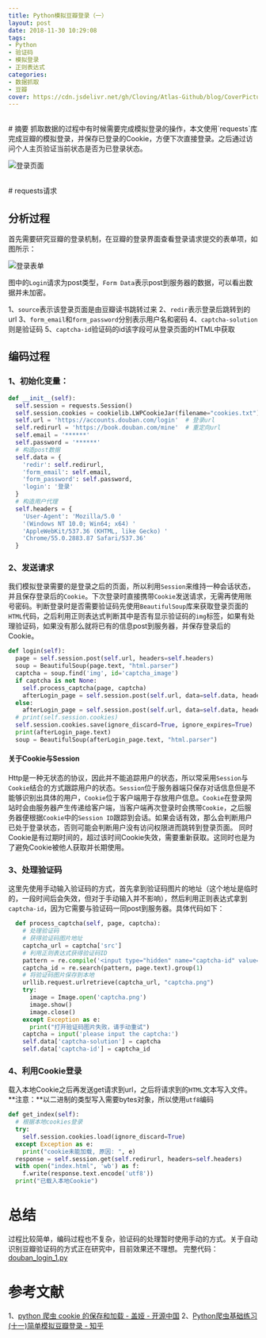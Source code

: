 ```yaml
---
title: Python模拟豆瓣登录（一）
layout: post
date: 2018-11-30 10:29:08
tags:
- Python
- 验证码
- 模拟登录
- 正则表达式
categories:
- 数据抓取
- 豆瓣
cover: https://cdn.jsdelivr.net/gh/Cloving/Atlas-Github/blog/CoverPicture/bg_7.jpeg
---
```

<br/>
# 摘要
抓取数据的过程中有时候需要完成模拟登录的操作，本文使用`requests`库完成豆瓣的模拟登录，并保存已登录的Cookie，方便下次直接登录。之后通过访问个人主页验证当前状态是否为已登录状态。

![登录页面](https://cdn.jsdelivr.net/gh/Cloving/Atlas-Github/blog/notePicture/豆瓣登录（一）/登录页面.png)

<br/>
# requests请求

## 分析过程
首先需要研究豆瓣的登录机制，在豆瓣的登录界面查看登录请求提交的表单项，如图所示：

![登录表单](https://cdn.jsdelivr.net/gh/Cloving/Atlas-Github/blog/notePicture/豆瓣登录（一）/登录表单.png)

图中的`Login`请求为post类型，`Form Data`表示post到服务器的数据，可以看出数据并未加密。

1、`source`表示该登录页面是由豆瓣读书跳转过来
2、`redir`表示登录后跳转到的url
3、`form_email`和`form_password`分别表示用户名和密码
4、`captcha-solution`则是验证码
5、`captcha-id`验证码的id该字段可从登录页面的HTML中获取

## 编码过程
### 1、初始化变量：
```Python
def __init__(self):
  self.session = requests.Session()  
  self.session.cookies = cookielib.LWPCookieJar(filename="cookies.txt")  
  self.url = 'https://accounts.douban.com/login'  # 登录url
  self.redirurl = 'https://book.douban.com/mine'  # 重定向url
  self.email = '******'             
  self.password = '******'
  # 构造post数据
  self.data = {
    'redir': self.redirurl,
    'form_email': self.email,
    'form_password': self.password,
    'login': '登录'
  }
  # 构造用户代理
  self.headers = {
    'User-Agent': 'Mozilla/5.0 '
    '(Windows NT 10.0; Win64; x64) '
    'AppleWebKit/537.36 (KHTML, like Gecko) '
    'Chrome/55.0.2883.87 Safari/537.36'
  }
```

### 2、发送请求
我们模拟登录需要的是登录之后的页面，所以利用`Session`来维持一种会话状态，并且保存登录后的`Cookie`。下次登录时直接携带`Cookie`发送请求，无需再使用账号密码。判断登录时是否需要验证码先使用`BeautifulSoup`库来获取登录页面的`HTML`代码，之后利用正则表达式判断其中是否有显示验证码的`img`标签，如果有处理验证码，如果没有那么就将已有的信息post到服务器，并保存登录后的Cookie。

```Python
def login(self):
  page = self.session.post(self.url, headers=self.headers)
  soup = BeautifulSoup(page.text, "html.parser")
  captcha = soup.find('img', id='captcha_image')
  if captcha is not None:
    self.process_captcha(page, captcha)
    afterLogin_page = self.session.post(self.url, data=self.data, headers=self.headers)
  else:
    afterLogin_page = self.session.post(self.url, data=self.data, headers=self.headers)
  # print(self.session.cookies)
  self.session.cookies.save(ignore_discard=True, ignore_expires=True)
  print(afterLogin_page.text)
  soup = BeautifulSoup(afterLogin_page.text, "html.parser")
```

#### 关于Cookie与Session
Http是一种无状态的协议，因此并不能追踪用户的状态，所以常采用`Session`与`Cookie`结合的方式跟踪用户的状态。`Session`位于服务器端只保存对话信息但是不能够识别出具体的用户，`Cookie`位于客户端用于存放用户信息。`Cookie`在登录网站时会由服务器产生传递给客户端，当客户端再次登录时会携带`Cookie`，之后服务器便根据`Cookie`中的`Session ID`跟踪到会话。如果会话有效，那么会判断用户已处于登录状态，否则可能会判断用户没有访问权限进而跳转到登录页面。
同时Cookie是有过期时间的，超过该时间Cookie失效，需要重新获取。这同时也是为了避免Cookie被他人获取并长期使用。

### 3、处理验证码
这里先使用手动输入验证码的方式，首先拿到验证码图片的地址（这个地址是临时的，一段时间后会失效，但对于手动输入并不影响），然后利用正则表达式拿到`captcha-id`，因为它需要与验证码一同post到服务器。具体代码如下：

```Python
  def process_captcha(self, page, captcha):
    # 处理验证码
    # 获得验证码图片地址
    captcha_url = captcha['src']
    # 利用正则表达式获得验证码ID
    pattern = re.compile('<input type="hidden" name="captcha-id" value="(.*?)"/')
    captcha_id = re.search(pattern, page.text).group(1)
    # 将验证码图片保存到本地
    urllib.request.urlretrieve(captcha_url, "captcha.png")
    try:
      image = Image.open('captcha.png')
      image.show()
      image.close()
    except Exception as e:
      print("打开验证码图片失败，请手动重试")
    captcha = input('please input the captcha:')
    self.data['captcha-solution'] = captcha
    self.data['captcha-id'] = captcha_id
```

### 4、利用Cookie登录
载入本地Cookie之后再发送get请求到url，之后将请求到的`HTML`文本写入文件。
**注意：**以二进制的类型写入需要bytes对象，所以使用`utf8`编码
```Python
def get_index(self):
  # 根据本地cookies登录
  try:
    self.session.cookies.load(ignore_discard=True)
  except Exception as e:
    print("cookie未能加载, 原因: ", e)
  response = self.session.get(self.redirurl, headers=self.headers)
  with open("index.html", 'wb') as f:
    f.write(response.text.encode('utf8'))
  print("已载入本地Cookie")
```

# 总结
过程比较简单，编码过程也不复杂，验证码的处理暂时使用手动的方式。关于自动识别豆瓣验证码的方式正在研究中，目前效果还不理想。
完整代码：[douban_login_1.py](https://github.com/Cloving/Douban-Spider/blob/master/%E8%B1%86%E7%93%A3%E7%99%BB%E5%BD%95/douban_login_1.py)

# 参考文献
1、[python 爬虫 cookie 的保存和加载 - 盖娅 - 开源中国](https://my.oschina.net/sukai/blog/662046)
2、[Python爬虫基础练习(十一)简单模拟豆瓣登录 - 知乎](https://zhuanlan.zhihu.com/p/38191385)
<br/>
